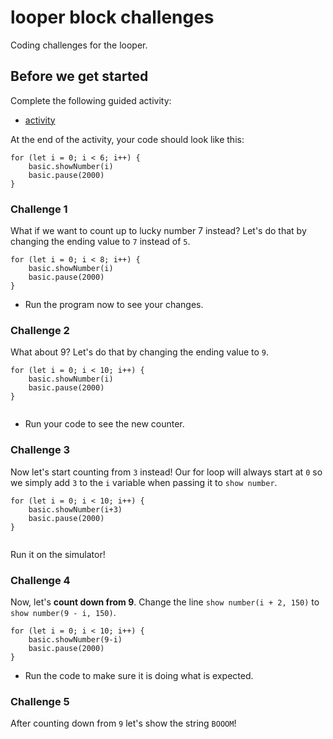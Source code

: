 # looper block challenges

Coding challenges for the looper. 

## Before we get started

Complete the following guided activity:

* [activity](/lessons/looper/activity)

At the end of the activity, your code should look like this:


```blocks
for (let i = 0; i < 6; i++) {
    basic.showNumber(i)
    basic.pause(2000)
}
```

### Challenge 1

What if we want to count up to lucky number 7 instead? Let's do that by changing the ending value to `7` instead of `5`.


```blocks
for (let i = 0; i < 8; i++) {
    basic.showNumber(i)
    basic.pause(2000)
}

```

* Run the program now to see your changes.

### Challenge 2

What about 9? Let's do that by changing the ending value to `9`.

```blocks
for (let i = 0; i < 10; i++) {
    basic.showNumber(i)
    basic.pause(2000)
}


```


* Run your code to see the new counter.

### Challenge 3

Now let's start counting from `3` instead! Our for loop will always start at `0` so we simply add `3` to the `i` variable when passing it to `show number`.

```blocks
for (let i = 0; i < 10; i++) {
    basic.showNumber(i+3)
    basic.pause(2000)
}


```

Run it on the simulator!

### Challenge 4

Now, let's **count down from 9**. Change the line `show number(i + 2, 150)` to `show number(9 - i, 150)`.

```blocks
for (let i = 0; i < 10; i++) {
    basic.showNumber(9-i)
    basic.pause(2000)
}

```


* Run the code to make sure it is doing what is expected.

### Challenge 5

After counting down from `9` let's show the string `BOOOM`!


